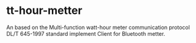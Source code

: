 tt-hour-metter
================

An based on the Multi-function watt-hour meter communication protocol DL/T 645-1997 standard implement Client for Bluetooth metter.
